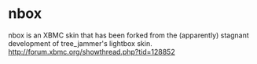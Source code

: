 nbox
====

nbox is an XBMC skin that has been forked from the (apparently) stagnant development of tree_jammer's lightbox skin. http://forum.xbmc.org/showthread.php?tid=128852